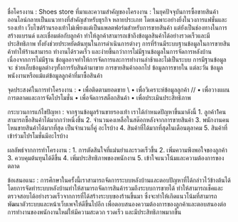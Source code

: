 ชื่อโครงงาน : Shoes store
ที่มาและความสำคัญของโครงงาน : ในยุคปัจจุบันการซื้อขายสินค้าออนไลน์กลายเป็นแนวทางที่สําคัญสําหรับธุรกิจ หลายประเภท โดยเฉพาะอย่างยิ่งในวงการแฟชั่นและรองเท้า 
เว็บไซต์ร้านรองเท้าไม่เพียงแต่เป็นแพลตฟอร์มสําหรับการขายสินค้า แต่ยังเป็นช่องทางในการสร้างแบรนด์ และเชื่อมต่อกับลูกค้า ทําให้ลูกค้าสามารถเข้าถึงข้อมูลสินค้าได้อย่างรวดเร็วและมีประสิทธิภาพ
ทั้งยังช่วยประหยัดต้นทุนในการดําเนินการต่างๆ การที่ร้านมีระบบฐานข้อมูลในการขายสินค้าทําให้ร้านสามารถ ทํางานได้รวดเร็ว และง่ายขึ้นกว่าการไม่มีฐานข้อมูลในการจัดการหลังบ้าน เนื่องจากการไม่มีฐาน ข้อมูลอาจทําให้การจัดการและการทํางานล่าช้าและไม่เป็นระบบ การมีฐานข้อมูลจะ ช่วยเก็บข้อมูลต่างๆทั้งการรับสินค้ามาขาย การขายสินค้าออกไป ข้อมูลการขายใน แต่ละวัน ข้อมูลพนังงานหรือแม้แต่ข้อมูลลูกค้าที่มาซื้อสินค้า


จุดประสงค์ในการทำโครงงาน :   • เพื่อติดตามยอดขาย \\
                          • เพื่อวิเคราะห์ข้อมูลลูกค้า //
                          • เพื่อวางแผนการตลาดและการจัดโปรโมชั่น
                          • เพื่อจัดการสต็อกสินค้า 
                          • เพื่อประเมินประสิทธิภาพ

กระบวนการแก้ไขปัญหา : จากฐานข้อมูลร้านขายรองเท้า เราได้กำหนดปัญหาขึ้นมาดังนี้ 
                     1. ลูกค้า1คนสามารถซื้อสินค้าได้มากกว่าหนึ่งชิ้น
                     2. จำนวนคงเหลือในสต๊อกหลังจากการขายสินค้า
                     3. พนักงานคนไหนขายสินค้าได้มากที่สุด เป็นจำนวนกี่คู่ อะไรบ้าง
                     4. สินค้าที่ได้มากที่สุดในเดือนตุลาคม
                     5. สินค้าที่เข้าร่วมโปรโมชั่นมีอะไรบ้าง


ผลลัพธ์จากการทำโครงงาน : 1. การตัดสินใจที่แม่นยําและรวดเร็วขึ้น
                      2. เพิ่มความพึงพอใจของลูกค้า 
                      3. ควบคุมต้นทุนได้ดีขึ้น 
                      4. เพิ่มประสิทธิภาพของพนักงาน 
                      5. เข้าใจแนวโน้มและความต้องการของตลาด
                      
ข้อเสนอแนะ : การศึกษาในครั้งนี้เราสามารถจัดการระบบหลังบ้านและตอบปัญหาที่ได้กล่าวไว้ข้างต้นได้ โดยการจัดทำระบบหลังบ้านทำให้สามารถจัดการสินค้ารวมถึงระบบการขายได้ ทำให้สามารถเช็คและตรวจสอบได้อย่างรวดเร็วจากการที่ได้สร้างระบบของร้านขึ้นมา 
ซึ่งจะทำให้เกิดแนวโน้มที่สามารถพัฒนาตัวระบบและหน้าเว็บเพจให้ดีขึ้นไปอีก เพื่อตอบสนองความต้องการของลูกค้าและตอบสนองต่อการทำงานของพนักงานใหม่ให้มีความสะดวก รวดเร็ว และมีประสิทธิภาพมากขึ้น
